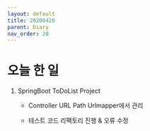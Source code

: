 ```yaml
---
layout: default
title: 20200420
parent: Diary
nav_order: 20
---
```


# 오늘 한 일

1. SpringBoot ToDoList Project

    * Controller URL Path Urlmapper에서 관리

    * 테스트 코드 리팩토리 진행 & 오류 수정